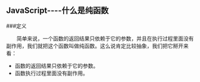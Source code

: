 ## JavaScript----什么是纯函数
###定义

&emsp;&emsp;简单来说，一个函数的返回结果只依赖于它的参数，并且在执行过程里面没有副作用，我们就把这个函数叫做纯函数。这么说肯定比较抽象，我们把它掰开来看：
<ul>
    <li>函数的返回结果只依赖于它的参数。</li>
    <li>函数执行过程里面没有副作用。</li>
</ul>

